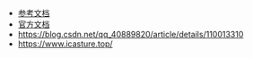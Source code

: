 - [参考文档](https://dunwu.gitbooks.io/gitbook-notes/content/)
- [官方文档](https://docs.gitbook.com/)
- https://blog.csdn.net/qq_40889820/article/details/110013310
- https://www.icasture.top/